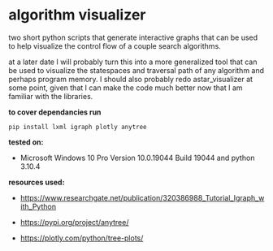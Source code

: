 # algorithm visualizer

two short python scripts that generate interactive graphs that can be used to help visualize the control flow of a couple search algorithms.

at a later date I will probably turn this into a more generalized tool that can be used to visualize the statespaces and traversal path of any algorithm and perhaps program memory. I should also probably redo astar_visualizer at some point, given that I can make the code much better now that I am familiar with the libraries.



**to cover dependancies  run** 

```
pip install lxml igraph plotly anytree
```


**tested on:**
  
  - Microsoft Windows 10 Pro Version 10.0.19044 Build 19044 and python 3.10.4



**resources used:**

  - https://www.researchgate.net/publication/320386988_Tutorial_Igraph_with_Python

  - https://pypi.org/project/anytree/

  - https://plotly.com/python/tree-plots/



